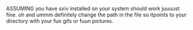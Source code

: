 ASSUMING you have sxiv installed on your system should work juuuust fine. oh and ummm definitely change the path in the file so itpoints to your directory with your fun gifs or fuun pictures.
